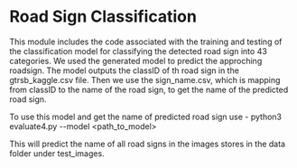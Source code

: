 # Road Sign Classification

This module includes the code associated with the training and testing of the classification model for classifying the detected road sign into 43 categories.
We used the generated model to predict the approching roadsign.
The model outputs the classID of th road sign in the gtrsb_kaggle.csv file. Then we use the sign_name.csv, which is mapping from classID to the name of the road sign, to get the name of the predicted road sign.

To use this model and get the name of predicted road sign use -
python3 evaluate4.py --model <path_to_model>

This will predict the name of all road signs in the images stores in the data folder under test_images.
